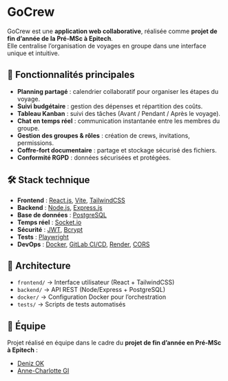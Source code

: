 # GoCrew

GoCrew est une **application web collaborative**, réalisée comme **projet de fin d’année de la Pré-MSc à Epitech**.  
Elle centralise l’organisation de voyages en groupe dans une interface unique et intuitive.

## 🚀 Fonctionnalités principales
- **Planning partagé** : calendrier collaboratif pour organiser les étapes du voyage.  
- **Suivi budgétaire** : gestion des dépenses et répartition des coûts.  
- **Tableau Kanban** : suivi des tâches (Avant / Pendant / Après le voyage).  
- **Chat en temps réel** : communication instantanée entre les membres du groupe.  
- **Gestion des groupes & rôles** : création de crews, invitations, permissions.  
- **Coffre-fort documentaire** : partage et stockage sécurisé des fichiers.  
- **Conformité RGPD** : données sécurisées et protégées.  

## 🛠️ Stack technique
- **Frontend** : [React.js](https://react.dev/), [Vite](https://vitejs.dev/), [TailwindCSS](https://tailwindcss.com/)  
- **Backend** : [Node.js](https://nodejs.org/), [Express.js](https://expressjs.com/)  
- **Base de données** : [PostgreSQL](https://www.postgresql.org/)  
- **Temps réel** : [Socket.io](https://socket.io/)  
- **Sécurité** : [JWT](https://jwt.io/), [Bcrypt](https://github.com/kelektiv/node.bcrypt.js)  
- **Tests** : [Playwright](https://playwright.dev/)  
- **DevOps** : [Docker](https://www.docker.com/), [GitLab CI/CD](https://docs.gitlab.com/ee/ci/), [Render](https://render.com/), [CORS](https://developer.mozilla.org/en-US/docs/Web/HTTP/CORS)  

## 📂 Architecture
- `frontend/` → Interface utilisateur (React + TailwindCSS)  
- `backend/` → API REST (Node/Express + PostgreSQL)  
- `docker/` → Configuration Docker pour l’orchestration  
- `tests/` → Scripts de tests automatisés  

## 👥 Équipe
Projet réalisé en équipe dans le cadre du **projet de fin d’année en Pré-MSc à Epitech** :  
- [Deniz OK](https://github.com/Deniz09OK)  
- [Anne-Charlotte GI](https://github.com/Annecha-gi)  

